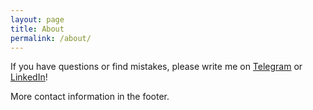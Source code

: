 ```yaml
---
layout: page
title: About
permalink: /about/
---
```


If you have questions or find mistakes, please write me on [Telegram](https://telegram.me/Marbok) or [LinkedIn](https://www.linkedin.com/in/андрей-дмитриев-aa9411190)!

More contact information in the footer.
